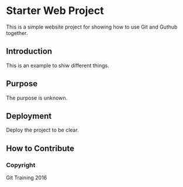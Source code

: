 # Starter Web Project

This is a simple website project for
showing how to use Git and Guthub together.

## Introduction

This is an example to shiw different things.

## Purpose

The purpose is unknown.

## Deployment

Deploy the project to be clear.


## How to Contribute

### Copyright

Git Training 2016